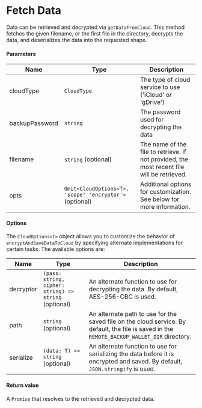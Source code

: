 # Fetch Data

Data can be retrieved and decrypted via `getDataFromCloud`. This method fetches the given filename, or the first file in the directory, decrypts the data, and deserializes the data into the requested shape.

#### Parameters

| Name           | Type                                                    | Description                                                                                |
| -------------- | ------------------------------------------------------- | ------------------------------------------------------------------------------------------ |
| cloudType      | `CloudType`                                             | The type of cloud service to use ('iCloud' or 'gDrive')                                    |
| backupPassword | `string`                                                | The password used for decrypting the data                                                  |
| filename       | `string` (optional)                                     | The name of the file to retrieve. If not provided, the most recent file will be retrieved. |
| opts           | `Omit<CloudOptions<T>, 'scope' 'encryptor'>` (optional) | Additional options for customization. See below for more information.                      |

#### Options

The `CloudOptions<T>` object allows you to customize the behavior of `encryptAndSaveDataToCloud` by specifying alternate implementations for certain tasks. The available options are:

| Name      | Type                                                  | Description                                                                                                                                  |
| --------- | ----------------------------------------------------- | -------------------------------------------------------------------------------------------------------------------------------------------- |
| decryptor | `(pass: string, cipher: string) => string` (optional) | An alternate function to use for decrypting the data. By default, AES-256-CBC is used.                                                       |
| path      | `string` (optional)                                   | An alternate path to use for the saved file on the cloud service. By default, the file is saved in the `REMOTE_BACKUP_WALLET_DIR` directory. |
| serialize | `(data: T) => string` (optional)                      | An alternate function to use for serializing the data before it is encrypted and saved. By default, `JSON.stringify` is used.                |

#### Return value

A `Promise` that resolves to the retrieved and decrypted data.
